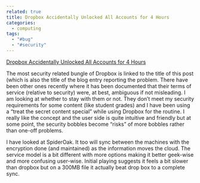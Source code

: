 ```yaml
---
related: true
title: Dropbox Accidentally Unlocked All Accounts for 4 Hours
categories:
  - computing
tags:
  - "#bug"
  - "#security"
---
```

[Dropbox Accidentally Unlocked All Accounts for 4 Hours][1]

The most security related bungle of Dropbox is linked to the title of this
post (which is also the title of the blog entry reporting the problem. There
have been other ones recently where it has been documented that their terms of
service (relative to security) were, at best, ambiguous if not misleading. I
am looking at whether to stay with them or not. They don&#8217;t meet my
security requirements for some content (like student grades) and I have been
using a &#8220;treat the secret content special&#8221; while using Dropbox for
the routine. I really like the concept and the user side is quite intuitive
and friendly but at some point, the security bobbles become
&#8220;risks&#8221; of more bobbles rather than one-off problems.

I have looked at SpiderOak. It too will sync between the machines with the
encryption done (and maintained) as the information moves the cloud. The
service model is a bit different with more options making it better geek-wise
and more confusing user-wise. Initial playing suggests it feels a bit slower
than dropbox but on a 300MB file it actually beat drop box to a complete sync.

[1]: http://lifehacker.com/5813861/dropbox-accidentally-unlocked-all-accounts-for-4-hours

